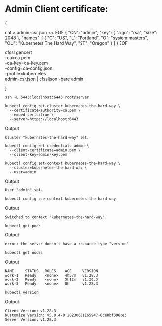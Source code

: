 # Admin Client certificate:

{

cat > admin-csr.json << EOF
{
  "CN": "admin",
  "key": {
    "algo": "rsa",
    "size": 2048
  },
  "names": [
    {
      "C": "US",
      "L": "Portland",
      "O": "system:masters",
      "OU": "Kubernetes The Hard Way",
      "ST": "Oregon"
    }
  ]
}
EOF

cfssl gencert \
  -ca=ca.pem \
  -ca-key=ca-key.pem \
  -config=ca-config.json \
  -profile=kubernetes \
admin-csr.json | cfssljson -bare admin

}

~~~
ssh -L 6443:localhost:6443 root@server
~~~

~~~
kubectl config set-cluster kubernetes-the-hard-way \
  --certificate-authority=ca.pem \
  --embed-certs=true \
  --server=https://localhost:6443
~~~
Output
~~~
Cluster "kubernetes-the-hard-way" set.
~~~

~~~
kubectl config set-credentials admin \
  --client-certificate=admin.pem \
  --client-key=admin-key.pem

kubectl config set-context kubernetes-the-hard-way \
  --cluster=kubernetes-the-hard-way \
  --user=admin
~~~
Output
~~~
User "admin" set.
~~~

~~~
kubectl config use-context kubernetes-the-hard-way
~~~
Output
~~~
Switched to context "kubernetes-the-hard-way".
~~~
~~~
kubectl get pods
~~~
Output
~~~
error: the server doesn't have a resource type "version"
~~~
~~~
kubectl get nodes
~~~
Output
~~~
NAME     STATUS   ROLES    AGE     VERSION
work-1   Ready    <none>   4h57m   v1.28.3
work-2   Ready    <none>   5h12m   v1.28.3
work-3   Ready    <none>   8h      v1.28.3
~~~
~~~
kubectl version
~~~
Output
~~~
Client Version: v1.28.3
Kustomize Version: v5.0.4-0.20230601165947-6ce0bf390ce3
Server Version: v1.28.3
~~~
